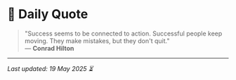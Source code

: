 # 📜 Daily Quote

> "Success seems to be connected to action. Successful people keep moving. They make mistakes, but they don't quit."  
> — **Conrad Hilton**

---

_Last updated: 19 May 2025 ⏳_
